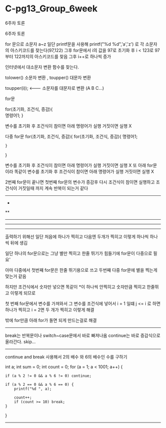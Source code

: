 # C-pg13_Group_6week
6주차 토론


6주차 토론

for 문으로 소문자 a~z
일단 printf문을 사용해 printf("%d %d",'a','z') 로 각 소문자의 아스키코드를 찾는다(97,122)
그후
for문에서 i의 값을 97로 초기화 후 i < 123로 97부터 122까지의 아스키코드를 찾음 그후 i++로 하나씩 증가

인터넷에서 대소문자 변환 함수를 찾는다.

tolower() 소문자 변환 , toupper() 대문자 변환

toupper(i));    <--- 소문자를 대문자로 변환 (A B C...)

for문

for(초기화, 조건식, 증감){    
	명령어1;
}

변수를 초기화 후 조건식이 참이면 아래 명령어가 실행 거짓이면 실행 X


다중 for문
for(초기화, 조건식, 증감){
   for(초기화, 조건식, 증감){
	명령어1;

    }
}

변수를 초기화 후 조건식이 참이면 아래 명령어가 실행 거짓이면 실행 X
또 아래 for문이라 똑같이 변수를 초기화 후 조건식이 참이면 아래 명령어가 실행 거짓이면 실행 X

2번째 for문이 끝나면 첫번째 for문의 변수가 증감후 다시 조건식이 참이면 실행하고 조건식이 거짓일때 까지 계속 반복이 되는거 같다

----------------------------------------------------------------------
*
**
***
****
*****

출력하기 위해선 일단 처음에 하나가 찍히고 다음엔 두개가 찍히고 이렇게 하나씩 하나씩 뒤에 생김

일단 하나의 for문으로는 그냥 별만 찍히고 한줄 뛰기가 힘들기에 for문이 다중으로 필요'

아마 다중에서 첫번쨰 for문은 한줄 뛰기용으로 쓰고 두번쨰 다중 for문에 별을 찍는게 맞는거 같음

하지만 조건식에서 숫자만 넣으면 똑같이 *이 하나씩 안찍히고 숫자만큼 찍히고 한줄뛰고 이렇게 되므로

첫 번째 for문에서 변수를 가져와서 그 변수를 조건식에 넣어서 i = 1 일떄 j <= i 로 하면 하나가 찍히고 i = 2면 두 개가 찍히고 이렇게 해결

밖에 for만큼 아래 for가 돌면 되게 만드는걸로 해결





----------------------------------------------------------------------
break는 반복문이나 switch~case문에서 바로 빠져나옴
continue는 바로 증감식으로 올라간다. skip...











----------------------------------------------------------------------


continue and break 사용해서 2의 배수 와 6의 배수인 수를 구하기 

int a;
int sum = 0;
int count = 0;
for (a = 1; a < 1001; a++) {

	if (a % 2 != 0 && a % 6 != 0) continue;

	if (a % 2 == 0 && a % 6 == 0) {
		printf("%d ", a);

		count++;
		if (count >= 10) break;
	}
	
}










----------------------------------------------------------------------
